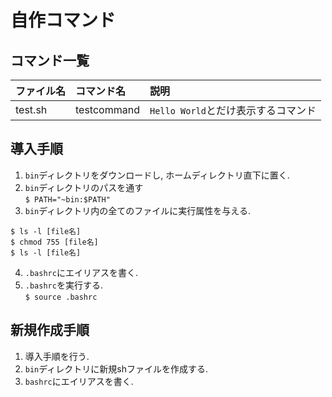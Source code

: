 # 自作コマンド
## コマンド一覧
|ファイル名|コマンド名|説明|
|:--------|:--------|:----|
|test.sh|testcommand|`Hello World`とだけ表示するコマンド|

## 導入手順
1. `bin`ディレクトリをダウンロードし, ホームディレクトリ直下に置く.
2. `bin`ディレクトリのパスを通す  
`$ PATH="~bin:$PATH"`
3. `bin`ディレクトリ内の全てのファイルに実行属性を与える.
```command
$ ls -l [file名]
$ chmod 755 [file名]
$ ls -l [file名]
```
4. `.bashrc`にエイリアスを書く.
5. `.bashrc`を実行する.  
`$ source .bashrc`

## 新規作成手順
1. 導入手順を行う.
2. `bin`ディレクトリに新規shファイルを作成する.
3. `bashrc`にエイリアスを書く.
